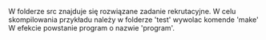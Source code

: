 W folderze src znajduje się rozwiązane zadanie rekrutacyjne.
W celu skompilowania przykładu należy w folderze 'test' wywolac komende 'make'
W efekcie powstanie program o nazwie 'program'. 
